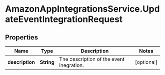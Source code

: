 # AmazonAppIntegrationsService.UpdateEventIntegrationRequest

## Properties

Name | Type | Description | Notes
------------ | ------------- | ------------- | -------------
**description** | **String** | The description of the event inegration. | [optional] 


